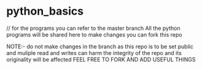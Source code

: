 # python_basics

// for the programs you can refer to the master branch 
All the python programs will be shared here to make changes you can fork this repo

NOTE:- do not make changes in the branch as this repo is to be set public and muliple read and writes can harm the integrity of the repo and its originality will be affected FEEL FREE TO FORK AND ADD USEFUL THINGS

